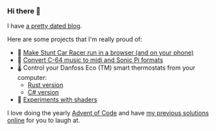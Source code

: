 ### Hi there 👋

I have [a pretty dated blog](https://olefriis.github.io).

Here are some projects that I'm really proud of:
* 🚙 [Make Stunt Car Racer run in a browser (and on your phone)](https://github.com/olefriis/stuntcarracer)
* 🎼 [Convert C-64 music to midi and Sonic Pi formats](https://github.com/olefriis/sidtool)
* 🌡️ Control your Danfoss Eco (TM) smart thermostats from your computer:
  * [Rust version](https://github.com/olefriis/Eco2-rust)
  * [C# version](https://github.com/olefriis/Eco2)
* 🌈 [Experiments with shaders](https://github.com/olefriis/misty-window)

I love doing the yearly [Advent of Code](https://adventofcode.com) and have [my previous solutions online](https://github.com/olefriis/advent-of-code) for you to laugh at.

